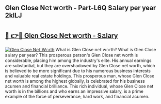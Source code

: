 ## Glen Close N𝚎t w𝚘rth - Part-L6Q S𝚊lary per year 2kILJ

# <h2><a href="http://gc2oq6k.nevu.top/?p=Glen+Close">🔗 👉🔴 Glen Close N𝚎t w𝚘rth - S𝚊lary</a></h2>

[![Glen Close N𝚎t W𝚘rth](https://i.imgur.com/Oavwk0R.jpeg)](http://gc2oq6k.nevu.top/?p=Glen+Close)
What is Glen Close n𝚎t w𝚘rth? What is Glen Close s𝚊lary per year?
This prosperous person's Glen Close net worth is considerable, placing him among the industry's elite. His annual earnings are substantial, but they are overshadowed by Glen Close net worth, which is believed to be more significant due to his numerous business interests and valuable real estate holdings. This prosperous man, whose Glen Close net worth is among the highest globally, is celebrated for his business acumen and financial brilliance. This rich individual, whose Glen Close net worth is in the billions and who earns an impressive salary, is a prime example of the force of perseverance, hard work, and financial acumen.
